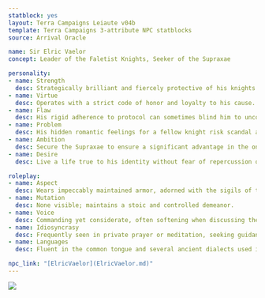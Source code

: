 ```yaml
---
statblock: yes
layout: Terra Campaigns Leiaute v04b
template: Terra Campaigns 3-attribute NPC statblocks
source: Arrival Oracle

name: Sir Elric Vaelor
concept: Leader of the Faletist Knights, Seeker of the Supraxae

personality:
- name: Strength
  desc: Strategically brilliant and fiercely protective of his knights.
- name: Virtue
  desc: Operates with a strict code of honor and loyalty to his cause.
- name: Flaw
  desc: His rigid adherence to protocol can sometimes blind him to unconventional solutions.
- name: Problem
  desc: His hidden romantic feelings for a fellow knight risk scandal and censure within the conservative ranks of the Faletists.
- name: Ambition
  desc: Secure the Supraxae to ensure a significant advantage in the ongoing conflicts, proving his worth beyond any doubt.
- name: Desire
  desc: Live a life true to his identity without fear of repercussion or judgment.

roleplay:
- name: Aspect
  desc: Wears impeccably maintained armor, adorned with the sigils of the Faletist order.
- name: Mutation
  desc: None visible; maintains a stoic and controlled demeanor.
- name: Voice
  desc: Commanding yet considerate, often softening when discussing the welfare of his men.
- name: Idiosyncrasy
  desc: Frequently seen in private prayer or meditation, seeking guidance for his conflicted feelings.
- name: Languages
  desc: Fluent in the common tongue and several ancient dialects used in religious rites.

npc_link: "[ElricVaelor](ElricVaelor.md)"
---
```


![](https://i.imgur.com/jQ307if.png)

